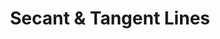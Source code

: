 ---
title: Secant & Tangent Lines
layout: product
image: /assets/images/desmos_thumbnails/SC12_secant_tangent.png
link: https://www.desmos.com/calculator/zyjh1pnphf
category: single
type: calculator
order: 12
---